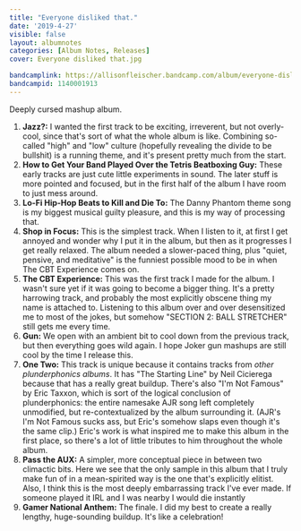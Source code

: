 ```yaml
---
title: "Everyone disliked that."
date: '2019-4-27'
visible: false
layout: albumnotes
categories: [Album Notes, Releases]
cover: Everyone disliked that.jpg

bandcamplink: https://allisonfleischer.bandcamp.com/album/everyone-disliked-that
bandcampid: 1140001913
---
```

Deeply cursed mashup album.

1. **Jazz?:** I wanted the first track to be exciting, irreverent, but not overly-cool, since that's sort of what the whole album is like. Combining so-called "high" and "low" culture (hopefully revealing the divide to be bullshit) is a running theme, and it's present pretty much from the start.
2. **How to Get Your Band Played Over the Tetris Beatboxing Guy:** These early tracks are just cute little experiments in sound. The later stuff is more pointed and focused, but in the first half of the album I have room to just mess around.
3. **Lo-Fi Hip-Hop Beats to Kill and Die To:** The Danny Phantom theme song is my biggest musical guilty pleasure, and this is my way of processing that.
4. **Shop in Focus:** This is the simplest track. When I listen to it, at first I get annoyed and wonder why I put it in the album, but then as it progresses I get really relaxed. The album needed a slower-paced thing, plus "quiet, pensive, and meditative" is the funniest possible mood to be in when The CBT Experience comes on.
5. **The CBT Experience:** This was the first track I made for the album. I wasn't sure yet if it was going to become a bigger thing. It's a pretty harrowing track, and probably the most explicitly obscene thing my name is attached to. Listening to this album over and over desensitized me to most of the jokes, but somehow "SECTION 2: BALL STRETCHER" still gets me every time.
6. **Gun:** We open with an ambient bit to cool down from the previous track, but then everything goes wild again. I hope Joker gun mashups are still cool by the time I release this.
7. **One Two:** This track is unique because it contains tracks from *other plunderphonics albums*. It has "The Starting Line" by Neil Cicierega because that has a really great buildup. There's also "I'm Not Famous" by Eric Taxxon, which is sort of the logical conclusion of plunderphonics: the entire namesake AJR song left completely unmodified, but re-contextualized by the album surrounding it. (AJR's I'm Not Famous sucks ass, but Eric's somehow slaps even though it's the same clip.) Eric's work is what inspired me to make this album in the first place, so there's a lot of little tributes to him throughout the whole album.
8. **Pass the AUX:** A simpler, more conceptual piece in between two climactic bits. Here we see that the only sample in this album that I truly make fun of in a mean-spirited way is the one that's explicitly elitist. Also, I think this is the most deeply embarrassing track I've ever made. If someone played it IRL and I was nearby I would die instantly
9. **Gamer National Anthem:** The finale. I did my best to create a really lengthy, huge-sounding buildup. It's like a celebration!
